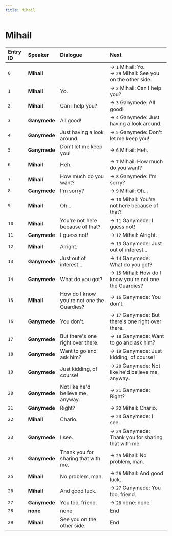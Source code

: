 ```yaml
---
title: Mihail
---
```


# Mihail


| Entry ID | Speaker | Dialogue | Next |
| :------- | :------ | :------- | :------------ |
| `0` | **Mihail** |  | → `1` Mihail: Yo\.<br>→ `29` Mihail: See you on the other side\. |
| `1` | **Mihail** | Yo\. | → `2` Mihail: Can I help you? |
| `2` | **Mihail** | Can I help you? | → `3` Ganymede: All good\! |
| `3` | **Ganymede** | All good\! | → `4` Ganymede: Just having a look around\. |
| `4` | **Ganymede** | Just having a look around\. | → `5` Ganymede: Don't let me keep you\! |
| `5` | **Ganymede** | Don't let me keep you\! | → `6` Mihail: Heh\. |
| `6` | **Mihail** | Heh\. | → `7` Mihail: How much do you want? |
| `7` | **Mihail** | How much do you want? | → `8` Ganymede: I'm sorry? |
| `8` | **Ganymede** | I'm sorry? | → `9` Mihail: Oh\.\.\. |
| `9` | **Mihail** | Oh\.\.\. | → `10` Mihail: You're not here because of that? |
| `10` | **Mihail** | You're not here because of that? | → `11` Ganymede: I guess not\! |
| `11` | **Ganymede** | I guess not\! | → `12` Mihail: Alright\. |
| `12` | **Mihail** | Alright\. | → `13` Ganymede: Just out of interest\.\.\. |
| `13` | **Ganymede** | Just out of interest\.\.\. | → `14` Ganymede: What do you got? |
| `14` | **Ganymede** | What do you got? | → `15` Mihail: How do I know you're not one the Guardies? |
| `15` | **Mihail** | How do I know you're not one the Guardies? | → `16` Ganymede: You don't\. |
| `16` | **Ganymede** | You don't\. | → `17` Ganymede: But there's one right over there\. |
| `17` | **Ganymede** | But there's one right over there\. | → `18` Ganymede: Want to go and ask him? |
| `18` | **Ganymede** | Want to go and ask him? | → `19` Ganymede: Just kidding, of course\! |
| `19` | **Ganymede** | Just kidding, of course\! | → `20` Ganymede: Not like he'd believe me, anyway\. |
| `20` | **Ganymede** | Not like he'd believe me, anyway\. | → `21` Ganymede: Right? |
| `21` | **Ganymede** | Right? | → `22` Mihail: Chario\. |
| `22` | **Mihail** | Chario\. | → `23` Ganymede: I see\. |
| `23` | **Ganymede** | I see\. | → `24` Ganymede: Thank you for sharing that with me\. |
| `24` | **Ganymede** | Thank you for sharing that with me\. | → `25` Mihail: No problem, man\. |
| `25` | **Mihail** | No problem, man\. | → `26` Mihail: And good luck\. |
| `26` | **Mihail** | And good luck\. | → `27` Ganymede: You too, friend\. |
| `27` | **Ganymede** | You too, friend\. | → `28` none: none |
| `28` | **none** | none | End |
| `29` | **Mihail** | See you on the other side\. | End |
